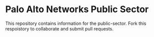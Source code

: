 # Palo Alto Networks Public Sector
This repository contains information for the public-sector.
Fork this respoistory to collaborate and submit pull requests.
